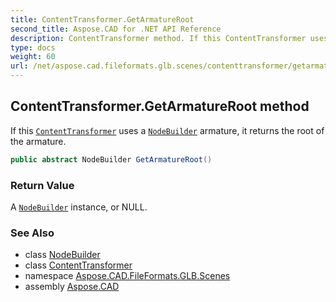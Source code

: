 ```yaml
---
title: ContentTransformer.GetArmatureRoot
second_title: Aspose.CAD for .NET API Reference
description: ContentTransformer method. If this ContentTransformer uses a NodeBuilder armature it returns the root of the armature
type: docs
weight: 60
url: /net/aspose.cad.fileformats.glb.scenes/contenttransformer/getarmatureroot/
---
```

## ContentTransformer.GetArmatureRoot method

If this [`ContentTransformer`](../) uses a [`NodeBuilder`](../../nodebuilder/) armature, it returns the root of the armature.

```csharp
public abstract NodeBuilder GetArmatureRoot()
```

### Return Value

A [`NodeBuilder`](../../nodebuilder/) instance, or NULL.

### See Also

* class [NodeBuilder](../../nodebuilder/)
* class [ContentTransformer](../)
* namespace [Aspose.CAD.FileFormats.GLB.Scenes](../../contenttransformer/)
* assembly [Aspose.CAD](../../../)


